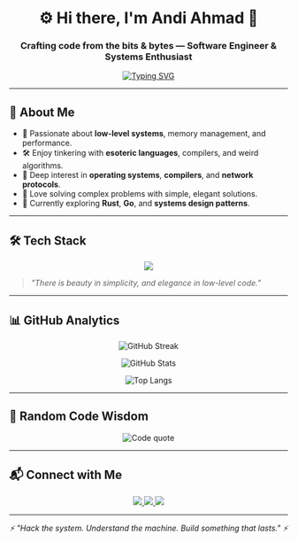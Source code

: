 <!-- Header -->
<h1 align="center">⚙️ Hi there, I'm Andi Ahmad 👋</h1>
<h3 align="center">Crafting code from the bits & bytes — Software Engineer & Systems Enthusiast</h3>

<!-- Animated Typing -->
<p align="center">
  <a href="https://github.com/andiahmads">
    <img src="https://readme-typing-svg.herokuapp.com?font=Fira+Code&pause=1000&color=36BCF7&width=435&lines=Low-Level+Programming+Enthusiast;Systems+Thinker;Loves+Esoteric+Languages;Passionate+about+Performance" alt="Typing SVG" />
  </a>
</p>

---

## 🧩 About Me
- 🔹 Passionate about **low-level systems**, memory management, and performance.
- 🛠️ Enjoy tinkering with **esoteric languages**, compilers, and weird algorithms.
- 🐧 Deep interest in **operating systems**, **compilers**, and **network protocols**.
- 🚀 Love solving complex problems with simple, elegant solutions.
- 🌱 Currently exploring **Rust**, **Go**, and **systems design patterns**.

---

## 🛠️ Tech Stack
<p align="center">
  <img src="https://skillicons.dev/icons?i=c,cpp,go,rust,linux,git,docker,postgres,redis,aws" />
</p>

> *"There is beauty in simplicity, and elegance in low-level code."*

---

## 📊 GitHub Analytics
<div align="center">
  
![GitHub Streak](https://github-readme-streak-stats.herokuapp.com?user=andiahmads&theme=radical&hide_border=true&date_format=%5BY%20%5DM%20j)

![GitHub Stats](https://github-readme-stats.vercel.app/api?username=andiahmads&show_icons=true&theme=radical&hide_border=true&count_private=true)

![Top Langs](https://github-readme-stats.vercel.app/api/top-langs/?username=andiahmads&layout=compact&theme=radical&hide_border=true&count_private=true)

</div>

---

## 🧪 Random Code Wisdom
<p align="center">
  <img src="https://quotes-github-readme.vercel.app/api?type=horizontal&theme=dark&quote=Talk+is+cheap.+Show+me+the+code.&author=Linus+Torvalds" alt="Code quote" />
</p>

---

## 📬 Connect with Me
<p align="center">
  <a href="mailto:andi.fivesco@gmail.com?subject=[Business]%20Hi!">
    <img src="https://img.shields.io/badge/Email-Business%20Inquiry-red?style=for-the-badge&logo=gmail" />
  </a>
  <a href="https://github.com/andiahmads">
    <img src="https://img.shields.io/badge/GitHub-Portfolio-black?style=for-the-badge&logo=github" />
  </a>
  <a href="https://www.linkedin.com/in/andiahmads/">
    <img src="https://img.shields.io/badge/LinkedIn-Network-blue?style=for-the-badge&logo=linkedin" />
  </a>
</p>

---

<p align="center">
  <i>⚡ "Hack the system. Understand the machine. Build something that lasts." ⚡</i>
</p>
